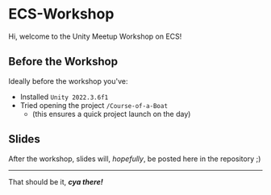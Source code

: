 # ECS-Workshop
Hi, welcome to the Unity Meetup Workshop on ECS!

## Before the Workshop
Ideally before the workshop you've:
- Installed `Unity 2022.3.6f1`
- Tried opening the project `/Course-of-a-Boat`
  - (this ensures a quick project launch on the day)

## Slides
After the workshop, slides will, _hopefully_, be posted here in the repository ;)

------ 
That should be it, ***cya there!***
